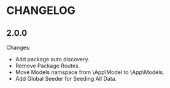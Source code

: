 # CHANGELOG

## 2.0.0

Changes:

  - Add package auto discovery.
  - Remove Package Routes.
  - Move Models namspace from \App\Model to \App\Models.
  - Add Global Seeder for Seeding All Data.